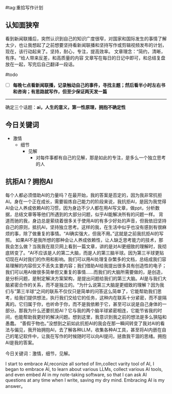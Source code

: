 #tag:重拾写作计划
## 认知面狭窄

看到新闻联播后，突然认识到自己的知识广度很窄，对国家和国际发生的事情了解太少，也让我想起了之前想要坚持看新闻联播和坚持写作或剪辑视频发布的计划，现在，该行动起来了。坚持，耐心，专注，提高效率。
文章理念：“简约，清晰，有序。“给人带来反差，和高质量的内容
文章写在每日的日记中即可，和总结复盘放在一起，写完后自己翻译一段话。

#todo 
- [ ] **每晚七点看新闻联播，记录触动自己的事件，寻找主题；然后看半小时左右书和咨询；有思路就写作，但至少保证两天发一篇**
--- 

确定三个话题：**ai，人生的意义，第一性原理，拥抱不确定性**

## 今日关键词

- 激情
	- 细节
		- 见解
			- 对每件事都有自己的见解，那是如此的专注，是多么一个独立思考的人


## 抗拒AI？拥抱AI

每个人都必须借助AI的力量吗？在最开始，我的答案是否定的，因为我非常抗拒AI。身在一个正在成长，需要锻炼自己能力的阶段来说，我抗拒AI，是因为我觉得AI会让人养成依赖AI的习惯，因为身边不少人都在用AI写文章，做ppt，分析数据，总结文章等等他们所遇到的大部分问题，似乎AI能解决所有的问题一样。
背道而驰的我，身边总是萦绕着很多关于使用AI的有多少好处的声音，但我依旧坚持自己的原则，抵抗AI，坚持独立思考。这样的我，在生活中似乎也没有感到有很麻烦的事，除了做重复的事情。“AI确实强大，但我不用。”这就是之前我抗拒AI的写照。
如果AI不是我所想的那种会让人养成依赖性，让人缺乏思考能力的技术，那我会怎么做？当我我在扇贝网上看到一篇文章，讲的是对AI更细致的理解时，我彻底转变了。“AI不应该是人的第二大脑，而是人的第三脑半球。因为第三半球更贴切现在AI对我们的作用和影响。我们可以用AI处理复杂繁多的文档，总结成我们容易理解的内容但又不丢失主要内容；我们借助AI给我提出很多具有创造性的电子；我们可以用AI做很多简单但又重复的事情……而我们的大脑所需要做的，是创造，是分析问题，是制定解决方案架构，是提出问题给我们的第三大脑。AI是与我们大脑紧密合作的关系，而不是独立的。“为什么说第三大脑是更细致的理解？因为我们与”第三半球“之间的联系不仅仅只是简单的问答这么简单了，它能帮助我们思考，给我们提供想法，执行我们交给它的任务，这种内在联系十分紧密，而不是隔离的。它归属于你，也听命于你，而不是我依赖于它，甚至可以说是自己身体的一部分。那我为什么还要抗拒AI？它与我的两个脑半球紧密相连，它能节省我的时间，也能帮助我更好的解决问题。想到这里，我意识到我之前的想法是多么狭隘和愚蠢。
“善假于物也。”没想到之前如此抗拒AI的我会在那一瞬间转变了我对AI的看法与偏见，我开始拥抱AI，去了解各种LLM，收集各种AI工具，甚至将AI内嵌在自己的笔记软件中，让我在写作的时候随时可以向AI提问，拯救我干涸的思绪。拥抱AI是我的答案。

今日关键词：激情，细节，见解。


I start to embrace AI,reconize all sorted of llm,collect varity tool of AI, 
I began to embrace AI, to learn about various LLMs, collect various AI tools, and even embed AI in my note-taking software, so that I can ask AI questions at any time when I write, saving my dry mind. Embracing AI is my answer。
